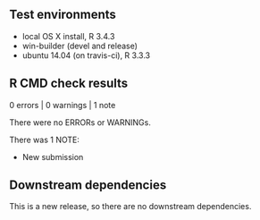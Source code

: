 ## Test environments
* local OS X install, R 3.4.3
* win-builder (devel and release)
* ubuntu 14.04 (on travis-ci), R 3.3.3 

## R CMD check results

0 errors | 0 warnings | 1 note

There were no ERRORs or WARNINGs.

There was 1 NOTE:

* New submission

## Downstream dependencies

This is a new release, so there are no downstream dependencies.
